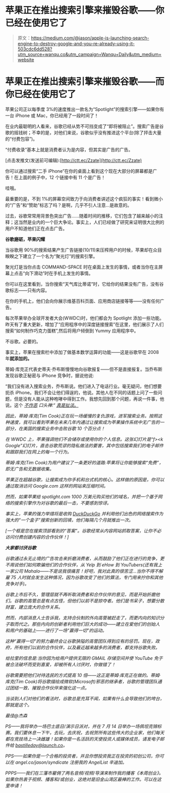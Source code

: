 # 苹果正在推出搜索引擎来摧毁谷歌——你已经在使用它了

> 原文：<https://medium.com/@jason/apple-is-launching-search-engine-to-destroy-google-and-you-re-already-using-it-503cdc6dd528?utm_source=wanqu.co&utm_campaign=Wanqu+Daily&utm_medium=website>

# 苹果正在推出搜索引擎来摧毁谷歌——而你已经在使用它了



苹果公司正以每季度 3%的速度推出一款名为“Spotlight”的搜索引擎——如果你有一台 iPhone 或 Mac，你已经用了一段时间了！

在业内最聪明的人看来，谷歌已经从势不可挡变成了“即将被阻止”。搜索广告是谷歌的摇钱树；不幸的是，对他们来说，谷歌似乎没有推进这个平台(除了抨击大量的“付费包容”)。



“付费收录”基本上就是消费者认为是内容，但其实是广告的广告。

[点击发推文(发送前可编辑):[http://ctt.ec/Zzate](http://ctt.ec/Zzate)

你可以通过搜索“二手 iPhone”在你的桌面上看到这个现在大部分的屏幕都是广告！在上面的例子中，12 个链接中有 11 个是广告！

哇哦。

最重要的是，不到 1%的屏幕空间致力于向消费者讲述这个疯狂的事实！看到微小的“广告”和“赞助”标志了吗？是啊，几乎不引人注意…是故意的。

过去，谷歌常常用背景色突出广告……随着时间的推移，它们包含了越来越小的注释；这当然是业内的一个巨大争论。事实上，人们已经做了研究来证明很大比例的用户不知道他们正在点击广告。

**谷歌磨砺，苹果闪耀**

当谷歌用 90%的搜索结果产生广告链接(10/11)来压榨用户的时候，苹果却在众目睽睽之下建立了一个名为“聚光灯”的搜索引擎。

聚光灯是当你点击 COMMAND-SPACE 时在桌面上发生的事情，或者当你在主屏幕上点击“向下滑动”时在手机上发生的事情。



你可以在这里看到，当你搜索“天气库比蒂诺”时，它给你的结果没有广告，没有谷歌标志——只有内容。

在你的手机上，他们会向你展示维基百科页面、应用商店链接等等——没有任何广告。

每次苹果举办全球开发者大会(WWDC)时，他们都会为 Spotlight 添加一些功能。昨天有了重大更新，增加了“应用程序中的深度链接搜索”在这里，他们展示了人们搜索“如何制作巧克力蛋糕”,然后将用户倾倒到 Yummy 应用程序中。

不谷歌。必要的。

事实上，苹果在搜索栏中添加了做基本数学运算的功能——这是谷歌早在 2008 年**就添加的。**



蒂姆·库克正代表史蒂夫·乔布斯慢慢地向谷歌报复——但不是直接报复。当乔布斯发现谷歌正秘密与 iPhone 竞争时，据说他说:

“我们没有进入搜索业务，乔布斯说。他们进入了电话行业。毫无疑问，他们想要扼杀 iPhone。我们不会让他们得逞的，他说。其他人在不同的话题上问了一些问题，但是没有人能从这种咆哮中得到工作。我想先回到那个问题，再说一件事，他说。这个 [*不作恶*](http://en.wikipedia.org/wiki/Don%27t_be_evil) *口头禅:“* [*真是扯淡。*](http://www.wired.com/2010/01/googles-dont-be-evil-mantra-is-bullshit-adobe-is-lazy-apples-steve-jobs/)

*因此，蒂姆·库克(Tim Cook)正在玩一场缓慢的复仇游戏，进军搜索业务。按照这种速度，我可以看到苹果在未来几年内通过让搜索成为苹果操作系统中无广告的一部分，在美国的搜索业务中击败谷歌 10 个百分点！*

*在 WWDC 上，苹果强调他们不会储存或使用你的个人信息。这张幻灯片是“f><k Google”幻灯片，直击谷歌荒谬的隐私做法的要害，其中包括搜索我们的电子邮件和跟踪我们在网上的每一个行为。*



*蒂姆·库克(Tim Cook)为用户建议了一条更好的道路:苹果将让你能够搜索“免费”，即无广告和无数据收集。*

*苹果正在超越谷歌，让搜索成为你手机和台式机的核心。这样做的原因是，你可以通过取消访问 Google.com 这样的网站来压缩时间。*

*然而，如果苹果给 spotlight.com 1000 万美元购买他们的域名，并把一个基于网络的搜索引擎作为对谷歌的最后一击，不要感到惊讶。*

*事实上，苹果的强力举措将是收购 [DuckDuckGo](https://duckduckgo.com/) 并利用他们出色的网络搜索作为强大的“一个盒子”搜索创新的回填，他们每隔几个月就推出一次。*

*[一个框是您在搜索顶部看到的“答案”。谷歌经常从内容网站抓取答案，让你不必访问付费创建内容的合作伙伴！]*

***大家都讨厌谷歌***

*谷歌通过永无止境的广告攻击来折磨消费者，从而鼓励了他们正在进行的竞争，更不用说他们如何欺骗他们的合作伙伴，从 Yelp 到 eHow 到 YouTubers(还有我上一家公司 Mahalo——不是说我很痛苦！好吧，我对此真的很苦涩…当你不得不解雇 75 人时就会发生这种情况，因为谷歌改变了他们的算法，专门用来拧你和其他竞争对手)。*

*谷歌上市后不久，管理层就不再听取消费者和合作伙伴的意见，而是开始折磨他们。谷歌的高管总是有点古怪，但他们以前不是掠夺者。他们是书呆子，想要分散财富，建立庞大的合作关系。*

*然而，内部消息人士告诉我，支持合伙制的外向高管被赶走了，而更内向的知识分子取而代之。那些内向的创新者利用他们巨大的成功——建立在爱他们的创始人和用户的基础上——进行了一场“赢得一切”的运动。*

*这种“赢得一切”的努力最终会让谷歌狭隘的高管团队得到应有的惩罚。现在，政府，所有他们以前的合作伙伴，以及最近越来越多的消费者，都支持谷歌失败。*

*给拉里的信息是:当你因为给用户提供无限的 GMAIL 存储空间并使 YouTube 免于被合法破坏而受到喜爱，却被所有人讨厌时，你做错了！*

*谷歌需要把他们对待选民的方式提高 10 倍——这正是蒂姆·库克正在做的。蒂姆·库克(Tim Cook)将谷歌描绘成微软(Microsoft)邪恶的继承者，谷歌的管理团队通过团结一致、摧毁合作伙伴来强化这一点。*

*当谈到人们对他们的看法时，谷歌总是充耳不闻，如果有什么会导致他们的垮台，那就是这个。*

*最佳@杰森*

*PS——我将举办一场巴士底日/演示日派对，并在 7 月 14 日举办一场佩坦克锦标赛。我们要休息一下午，去玩，去庆祝，去祝贺所有这些伟大的企业家，他们每天都在竞技场上一决雌雄！如果你是一名活跃的天使投资人或媒体成员，请发电子邮件给 bastilleday@launch.co。*

*PPS——如果你是一个合格的投资者，并且你想投资我正在投资的初创公司，你可以在 angel.co/jason/syndicate 注册我的 AngelList 辛迪加。*

*PPPS——我们在三藩市雇佣了两名音频/视频/导演来制作我的播客《本周创业》。如果你热衷于视频、播客和/或创业，这绝对是旧金山湾区最棒的工作。可以在这里申请！*









